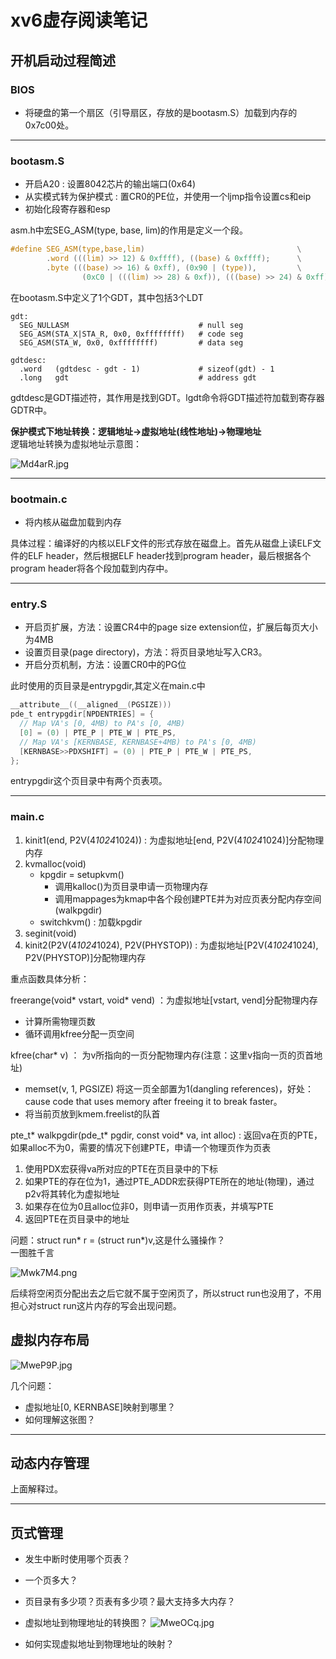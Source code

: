 # xv6虚存阅读笔记
## 开机启动过程简述
### BIOS
* 将硬盘的第一个扇区（引导扇区，存放的是bootasm.S）加载到内存的0x7c00处。
***
### bootasm.S
* 开启A20 : 设置8042芯片的输出端口(0x64)
* 从实模式转为保护模式 : 置CR0的PE位，并使用一个ljmp指令设置cs和eip
* 初始化段寄存器和esp

asm.h中宏SEG_ASM(type, base, lim)的作用是定义一个段。
```c
#define SEG_ASM(type,base,lim)                                  \
        .word (((lim) >> 12) & 0xffff), ((base) & 0xffff);      \
        .byte (((base) >> 16) & 0xff), (0x90 | (type)),         \
                (0xC0 | (((lim) >> 28) & 0xf)), (((base) >> 24) & 0xff)
```
在bootasm.S中定义了1个GDT，其中包括3个LDT
```x86asm
gdt:
  SEG_NULLASM                             # null seg
  SEG_ASM(STA_X|STA_R, 0x0, 0xffffffff)   # code seg
  SEG_ASM(STA_W, 0x0, 0xffffffff)         # data seg

gdtdesc:
  .word   (gdtdesc - gdt - 1)             # sizeof(gdt) - 1
  .long   gdt                             # address gdt
```
gdtdesc是GDT描述符，其作用是找到GDT。lgdt命令将GDT描述符加载到寄存器GDTR中。

**保护模式下地址转换：逻辑地址->虚拟地址(线性地址)->物理地址**  
逻辑地址转换为虚拟地址示意图：

![Md4arR.jpg](https://s2.ax1x.com/2019/11/15/Md4arR.jpg)

***
### bootmain.c
* 将内核从磁盘加载到内存

具体过程：编译好的内核以ELF文件的形式存放在磁盘上。首先从磁盘上读ELF文件的ELF header，然后根据ELF header找到program header，最后根据各个program header将各个段加载到内存中。 
***
### entry.S
* 开启页扩展，方法：设置CR4中的page size extension位，扩展后每页大小为4MB
* 设置页目录(page directory)，方法：将页目录地址写入CR3。
* 开启分页机制，方法：设置CR0中的PG位

此时使用的页目录是entrypgdir,其定义在main.c中
```c
__attribute__((__aligned__(PGSIZE)))
pde_t entrypgdir[NPDENTRIES] = {
  // Map VA's [0, 4MB) to PA's [0, 4MB)
  [0] = (0) | PTE_P | PTE_W | PTE_PS,
  // Map VA's [KERNBASE, KERNBASE+4MB) to PA's [0, 4MB)
  [KERNBASE>>PDXSHIFT] = (0) | PTE_P | PTE_W | PTE_PS,
};
```
entrypgdir这个页目录中有两个页表项。
***
### main.c
1. kinit1(end, P2V(4*1024*1024)) : 为虚拟地址[end, P2V(4*1024*1024)]分配物理内存
2. kvmalloc(void)
    * kpgdir = setupkvm()
        * 调用kalloc()为页目录申请一页物理内存
        * 调用mappages为kmap中各个段创建PTE并为对应页表分配内存空间(walkpgdir)
    * switchkvm() : 加载kpgdir
3. seginit(void)
4. kinit2(P2V(4*1024*1024), P2V(PHYSTOP)) : 为虚拟地址[P2V(4*1024*1024), P2V(PHYSTOP)]分配物理内存

重点函数具体分析：

freerange(void* vstart, void* vend) ：为虚拟地址[vstart, vend]分配物理内存  
* 计算所需物理页数
* 循环调用kfree分配一页空间  

kfree(char* v) ： 为v所指向的一页分配物理内存(注意：这里v指向一页的页首地址)  
* memset(v, 1, PGSIZE) 将这一页全部置为1(dangling references)，好处：cause code that uses memory after freeing it to break faster。
* 将当前页放到kmem.freelist的队首  

pte_t* walkpgdir(pde_t* pgdir, const void* va, int alloc) : 返回va在页的PTE，如果alloc不为0，需要的情况下创建PTE，申请一个物理页作为页表
1. 使用PDX宏获得va所对应的PTE在页目录中的下标
2. 如果PTE的存在位为1，通过PTE_ADDR宏获得PTE所在的地址(物理)，通过p2v将其转化为虚拟地址
3. 如果存在位为0且alloc位非0，则申请一页用作页表，并填写PTE
4. 返回PTE在页目录中的地址

问题：struct run* r = (struct run*)v,这是什么骚操作？  
一图胜千言

![Mwk7M4.png](https://s2.ax1x.com/2019/11/16/Mwk7M4.png)

后续将空闲页分配出去之后它就不属于空闲页了，所以struct run也没用了，不用担心对struct run这片内存的写会出现问题。

## 虚拟内存布局
![MweP9P.jpg](https://s2.ax1x.com/2019/11/16/MweP9P.jpg)

几个问题：
* 虚拟地址[0, KERNBASE]映射到哪里？
* 如何理解这张图？
***
## 动态内存管理
上面解释过。
***
## 页式管理
* 发生中断时使用哪个页表？
* 一个页多大？
* 页目录有多少项？页表有多少项？最大支持多大内存？
* 虚拟地址到物理地址的转换图？
![MweOCq.jpg](https://s2.ax1x.com/2019/11/16/MweOCq.jpg)

* 如何实现虚拟地址到物理地址的映射？
